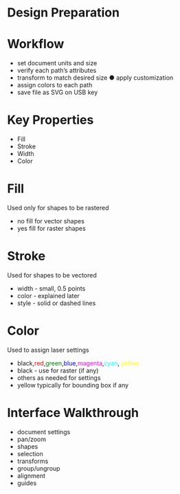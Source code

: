 # Design Preparation


# Workflow
* set document units and size
* verify each path’s attributes
* transform to match desired size ● apply customization
* assign colors to each path
* save file as SVG on USB key


# Key Properties
* Fill
* Stroke
* Width
* Color


# Fill
Used only for shapes to be rastered

* no fill for vector shapes
* yes fill for raster shapes


# Stroke
Used for shapes to be vectored

* width - small, 0.5 points
* color - explained later
* style - solid or dashed lines


# Color
Used to assign laser settings

* black,<span style="color:red">red</span>,<span style="color:green">green</span>,<span style="color:blue">blue</span>,<span style="color:magenta">magenta</span>,<span style="color:cyan">cyan</span>, <span style="color:yellow">yellow</span> 
* black - use for raster (if any)
* others as needed for settings
* yellow typically for bounding box if any


# Interface Walkthrough
* document settings
* pan/zoom
* shapes
* selection
* transforms
* group/ungroup
* alignment
* guides
